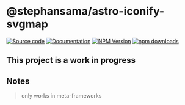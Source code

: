 # @stephansama/astro-iconify-svgmap

[![Source code](https://img.shields.io/badge/Source%20code-211F1F?style=flat&logo=github&labelColor=211F1F)](https://github.com/stephansama/packages/tree/main/packages/astro-iconify-svgmap)
[![Documentation](https://img.shields.io/badge/Documentation-211F1F?style=flat&logo=Wikibooks&labelColor=211F1F)](https://packages.stephanrandle.workers.dev/modules/_stephansama_{{name}})
[![NPM Version](https://img.shields.io/npm/v/%40stephansama%2Fastro-iconify-svgmap?logo=npm&logoColor=red&color=211F1F&labelColor=211F1F)](https://www.npmjs.com/package/@stephansama/astro-iconify-svgmap)
[![npm downloads](https://img.shields.io/npm/dw/@stephansama/astro-iconify-svgmap?labelColor=211F1F)](https://www.npmjs.com/package/@stephansama/astro-iconify-svgmap)

## This project is a work in progress

## Notes

> only works in meta-frameworks
